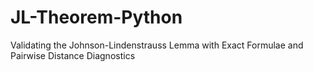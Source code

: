 # JL-Theorem-Python
Validating the Johnson-Lindenstrauss Lemma with Exact Formulae and Pairwise Distance Diagnostics
